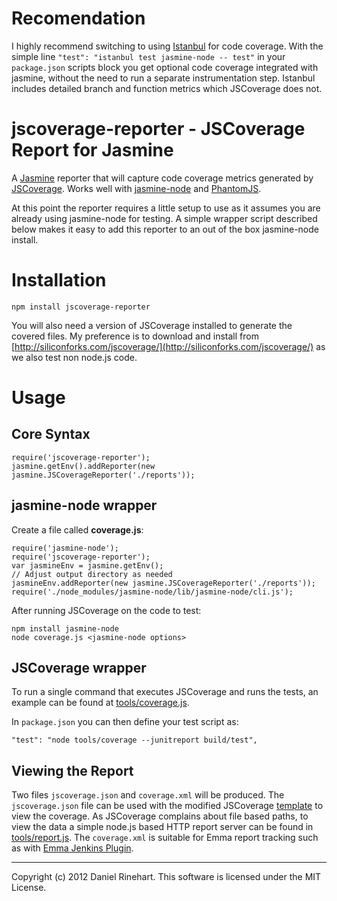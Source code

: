 # Recomendation

I highly recommend switching to using [Istanbul](https://github.com/gotwarlost/istanbul) for code coverage. With the simple line `"test": "istanbul test jasmine-node -- test"` in your `package.json` scripts block you get optional code coverage integrated with jasmine, without the need to run a separate instrumentation step. Istanbul includes detailed branch and function metrics which JSCoverage does not.

# jscoverage-reporter - JSCoverage Report for Jasmine

A [Jasmine](https://github.com/pivotal/jasmine) reporter that will capture code coverage metrics generated by [JSCoverage](http://siliconforks.com/jscoverage/). Works well with [jasmine-node](https://github.com/mhevery/jasmine-node) and [PhantomJS](http://www.phantomjs.org/).

At this point the reporter requires a little setup to use as it assumes you are already using jasmine-node for testing. A simple wrapper script described below makes it easy to add this reporter to an out of the box jasmine-node install.

# Installation
    npm install jscoverage-reporter

You will also need a version of JSCoverage installed to generate the covered files. My preference is to download and install from [http://siliconforks.com/jscoverage/](http://siliconforks.com/jscoverage/) as we also test non node.js code.

# Usage

## Core Syntax

    require('jscoverage-reporter');
    jasmine.getEnv().addReporter(new jasmine.JSCoverageReporter('./reports'));

## jasmine-node wrapper
Create a file called **coverage.js**:

    require('jasmine-node');
    require('jscoverage-reporter');
    var jasmineEnv = jasmine.getEnv();
    // Adjust output directory as needed
    jasmineEnv.addReporter(new jasmine.JSCoverageReporter('./reports'));
    require('./node_modules/jasmine-node/lib/jasmine-node/cli.js');

After running JSCoverage on the code to test:

    npm install jasmine-node
    node coverage.js <jasmine-node options>

## JSCoverage wrapper
To run a single command that executes JSCoverage and runs the tests, an example can be found at [tools/coverage.js](https://github.com/NeoPhi/jscoverage-reporter/blob/master/tools/coverage.js).

In `package.json` you can then define your test script as:

    "test": "node tools/coverage --junitreport build/test",


## Viewing the Report
Two files `jscoverage.json` and `coverage.xml` will be produced. The `jscoverage.json` file can be used with the modified JSCoverage [template](https://github.com/NeoPhi/jscoverage-reporter/tree/master/template) to view the coverage. As JSCoverage complains about file based paths, to view the data a simple node.js based HTTP report server can be found in [tools/report.js](https://github.com/NeoPhi/jscoverage-reporter/blob/master/tools/report.js). The `coverage.xml` is suitable for Emma report tracking such as with [Emma Jenkins Plugin](https://wiki.jenkins-ci.org/display/JENKINS/Emma+Plugin).

----
Copyright (c) 2012 Daniel Rinehart. This software is licensed under the MIT License.
